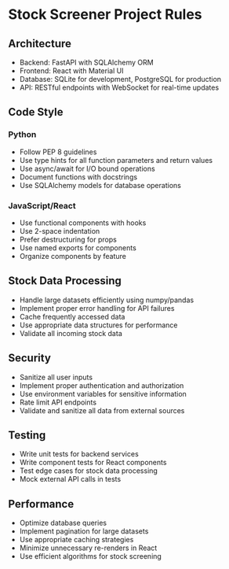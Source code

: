 # Stock Screener Project Rules

## Architecture
- Backend: FastAPI with SQLAlchemy ORM
- Frontend: React with Material UI
- Database: SQLite for development, PostgreSQL for production
- API: RESTful endpoints with WebSocket for real-time updates

## Code Style
### Python
- Follow PEP 8 guidelines
- Use type hints for all function parameters and return values
- Use async/await for I/O bound operations
- Document functions with docstrings
- Use SQLAlchemy models for database operations

### JavaScript/React
- Use functional components with hooks
- Use 2-space indentation
- Prefer destructuring for props
- Use named exports for components
- Organize components by feature

## Stock Data Processing
- Handle large datasets efficiently using numpy/pandas
- Implement proper error handling for API failures
- Cache frequently accessed data
- Use appropriate data structures for performance
- Validate all incoming stock data

## Security
- Sanitize all user inputs
- Implement proper authentication and authorization
- Use environment variables for sensitive information
- Rate limit API endpoints
- Validate and sanitize all data from external sources

## Testing
- Write unit tests for backend services
- Write component tests for React components
- Test edge cases for stock data processing
- Mock external API calls in tests

## Performance
- Optimize database queries
- Implement pagination for large datasets
- Use appropriate caching strategies
- Minimize unnecessary re-renders in React
- Use efficient algorithms for stock screening
